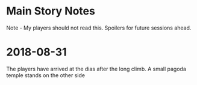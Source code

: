 # Main Story Notes

Note - My players should not read this. Spoilers for future sessions ahead.

# 2018-08-31

The players have arrived at the dias after the long climb. A small pagoda temple stands on the other side
